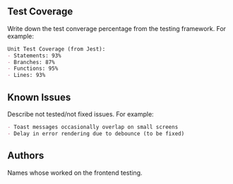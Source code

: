 ## Test Coverage
Write down the test converage percentage from the testing framework. For example:
```markdown
Unit Test Coverage (from Jest):
- Statements: 93%
- Branches: 87%
- Functions: 95%
- Lines: 93%
```

## Known Issues
Describe not tested/not fixed issues. For example:
```markdown
- Toast messages occasionally overlap on small screens
- Delay in error rendering due to debounce (to be fixed)
```

## Authors
Names whose worked on the frontend testing.